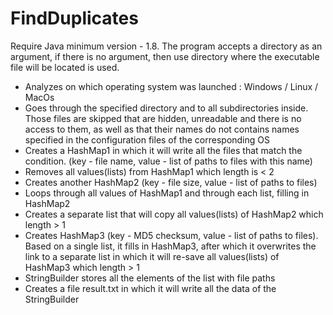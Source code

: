 # FindDuplicates

Require Java minimum version - 1.8.
The program accepts a directory as an argument, if there is no argument, then use directory where the executable file will be located is used.

- Analyzes on which operating system was launched :  Windows / Linux / MacOs
- Goes through the specified directory and to all subdirectories inside. Those files are skipped that are hidden, unreadable and there is no access to them, as well as that their names do not contains names specified in the configuration files of the corresponding OS
- Creates a HashMap1 in which it will write all the files that match the condition. (key - file name, value - list of paths to files with this name)
- Removes all values(lists) from HashMap1 which length is < 2
- Creates another HashMap2 (key - file size, value - list of paths to files)
- Loops through all values of HashMap1 and through each list, filling in HashMap2
- Creates a separate list that will copy all values(lists) of HashMap2 which length > 1
- Creates HashMap3 (key - MD5 checksum, value - list of paths to files). Based on a single list, it fills in HashMap3, after which it overwrites the link to a separate list in which it will re-save all values(lists) of HashMap3 which length > 1
- StringBuilder stores all the elements of the list with file paths
- Creates a file result.txt in which it will write all the data of the StringBuilder

